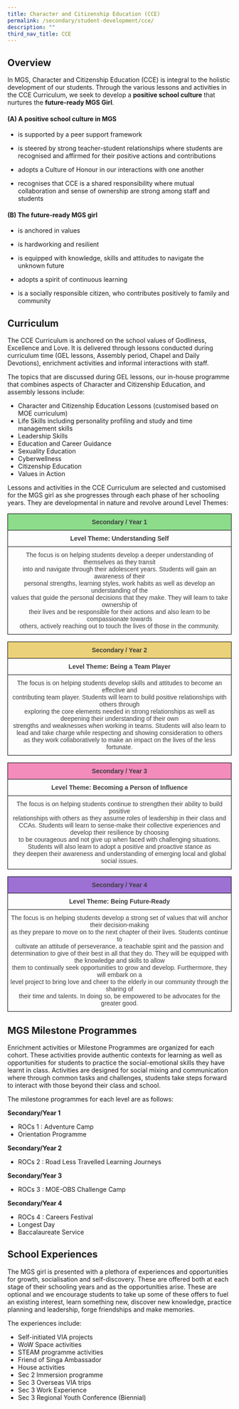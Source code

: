 ```yaml
---
title: Character and Citizenship Education (CCE)
permalink: /secondary/student-development/cce/
description: ""
third_nav_title: CCE
---
```


## Overview


In MGS, Character and Citizenship Education (CCE) is integral to the holistic development of our students. Through the various lessons and activities in the CCE Curriculum, we seek to develop a **positive school culture** that nurtures the **future-ready MGS Girl**.   

  

#### (A) A positive school culture in MGS 

*   is supported by a peer support framework
*   is steered by strong teacher-student relationships where students are recognised and affirmed for their positive actions and contributions  
    
*   adopts a Culture of Honour in our interactions with one another
*   recognises that CCE is a shared responsibility where mutual collaboration and sense of ownership are strong among staff and students

  

#### (B) The future-ready MGS girl

*   is anchored in values
*   is hardworking and resilient  
    
*   is equipped with knowledge, skills and attitudes to navigate the unknown future
*   adopts a spirit of continuous learning
*   is a socially responsible citizen, who contributes positively to family and community

  

## Curriculum


The CCE Curriculum is anchored on the school values of Godliness, Excellence and Love. It is delivered through lessons conducted during curriculum time (GEL lessons, Assembly period, Chapel and Daily Devotions), enrichment activities and informal interactions with staff.

  

The topics that are discussed during GEL lessons, our in-house programme that combines aspects of Character and Citizenship Education, and assembly lessons include:

*   Character and Citizenship Education Lessons (customised based on MOE curriculum)
*   Life Skills including personality profiling and study and time management skills
*   Leadership Skills
*   Education and Career Guidance
*   Sexuality Education
*   Cyberwellness 
*   Citizenship Education
*   Values in Action

Lessons and activities in the CCE Curriculum are selected and customised for the MGS girl as she progresses through each phase of her schooling years. They are developmental in nature and revolve around Level Themes:

<style type="text/css">
.tg  {border-collapse:collapse;border-spacing:0;}
.tg td{border-color:black;border-style:solid;border-width:1px;font-family:Arial, sans-serif;font-size:14px;
  overflow:hidden;padding:10px 5px;word-break:normal;}
.tg th{border-color:black;border-style:solid;border-width:1px;font-family:Arial, sans-serif;font-size:14px;
  font-weight:normal;overflow:hidden;padding:10px 5px;word-break:normal;}
.tg .tg-5hwe{color:#3D3D3D;text-align:center;vertical-align:middle}
.tg .tg-t0l2{background-color:#8CDC8B;color:#3D3D3D;font-weight:bold;text-align:center;vertical-align:top}
.tg .tg-wdal{color:#3D3D3D;font-weight:bold;text-align:center;vertical-align:top}
</style>
<table class="tg">
<thead>
  <tr>
    <th class="tg-t0l2">Secondary / Year 1</th>
  </tr>
</thead>
<tbody>
  <tr>
    <td class="tg-wdal">Level Theme: Understanding Self</td>
  </tr>
  <tr>
    <td class="tg-5hwe">The focus is on helping students develop a deeper understanding of themselves as they transit<br>into and navigate through their adolescent years. Students will gain an awareness of their <br>personal strengths, learning styles, work habits as well as develop an understanding of the <br>values that guide the personal decisions that they make. They will learn to take ownership of <br>their lives and be responsible for their actions and also learn to be compassionate towards <br>others, actively reaching out to touch the lives of those in the community.</td>
  </tr>
</tbody>
</table>

<style type="text/css">
.tg  {border-collapse:collapse;border-spacing:0;}
.tg td{border-color:black;border-style:solid;border-width:1px;font-family:Arial, sans-serif;font-size:14px;
  overflow:hidden;padding:10px 5px;word-break:normal;}
.tg th{border-color:black;border-style:solid;border-width:1px;font-family:Arial, sans-serif;font-size:14px;
  font-weight:normal;overflow:hidden;padding:10px 5px;word-break:normal;}
.tg .tg-5hwe{color:#3D3D3D;text-align:center;vertical-align:middle}
.tg .tg-xhbm{background-color:#EBD179;color:#3D3D3D;font-weight:bold;text-align:center;vertical-align:top}
.tg .tg-wdal{color:#3D3D3D;font-weight:bold;text-align:center;vertical-align:top}
</style>
<table class="tg">
<thead>
  <tr>
    <th class="tg-xhbm">Secondary / Year 2</th>
  </tr>
</thead>
<tbody>
  <tr>
    <td class="tg-wdal">Level Theme: Being a Team Player</td>
  </tr>
  <tr>
    <td class="tg-5hwe">The focus is on helping students develop skills and attitudes to become an effective and <br>contributing team player. Students will learn to build positive relationships with others through <br>exploring the core elements needed in strong relationships as well as deepening their understanding of their own <br>strengths and weaknesses when working in teams. Students will also learn to <br>lead and take charge while respecting and showing consideration to others <br>as they work collaboratively to make an impact on the lives of the less fortunate.</td>
  </tr>
</tbody>
</table>

<style type="text/css">
.tg  {border-collapse:collapse;border-spacing:0;}
.tg td{border-color:black;border-style:solid;border-width:1px;font-family:Arial, sans-serif;font-size:14px;
  overflow:hidden;padding:10px 5px;word-break:normal;}
.tg th{border-color:black;border-style:solid;border-width:1px;font-family:Arial, sans-serif;font-size:14px;
  font-weight:normal;overflow:hidden;padding:10px 5px;word-break:normal;}
.tg .tg-dlzb{background-color:#F38BBB;color:#3D3D3D;font-weight:bold;text-align:center;vertical-align:top}
.tg .tg-5hwe{color:#3D3D3D;text-align:center;vertical-align:middle}
.tg .tg-wdal{color:#3D3D3D;font-weight:bold;text-align:center;vertical-align:top}
</style>
<table class="tg">
<thead>
  <tr>
    <th class="tg-dlzb">Secondary / Year 3</th>
  </tr>
</thead>
<tbody>
  <tr>
    <td class="tg-wdal">Level Theme: Becoming a Person of Influence</td>
  </tr>
  <tr>
    <td class="tg-5hwe">The focus is on helping students continue to strengthen their ability to build positive <br>relationships with others as they assume roles of leadership in their class and CCAs. Students will learn to sense-make their collective experiences and develop their resilience by choosing<br> to be courageous and not give up when faced with challenging situations. <br>Students will also learn to adopt a positive and proactive stance as <br>they deepen their awareness and understanding of emerging local and global social issues.</td>
  </tr>
</tbody>
</table>

<style type="text/css">
.tg  {border-collapse:collapse;border-spacing:0;}
.tg td{border-color:black;border-style:solid;border-width:1px;font-family:Arial, sans-serif;font-size:14px;
  overflow:hidden;padding:10px 5px;word-break:normal;}
.tg th{border-color:black;border-style:solid;border-width:1px;font-family:Arial, sans-serif;font-size:14px;
  font-weight:normal;overflow:hidden;padding:10px 5px;word-break:normal;}
.tg .tg-5hwe{color:#3D3D3D;text-align:center;vertical-align:middle}
.tg .tg-6oh6{background-color:#9D70D4;color:#3D3D3D;font-weight:bold;text-align:center;vertical-align:top}
.tg .tg-wdal{color:#3D3D3D;font-weight:bold;text-align:center;vertical-align:top}
</style>
<table class="tg">
<thead>
  <tr>
    <th class="tg-6oh6">Secondary / Year 4</th>
  </tr>
</thead>
<tbody>
  <tr>
    <td class="tg-wdal">Level Theme: Being Future-Ready</td>
  </tr>
  <tr>
    <td class="tg-5hwe">The focus is on helping students develop a strong set of values that will anchor their decision-making <br>as they prepare to move on to the next chapter of their lives. Students continue to <br>cultivate an attitude of perseverance, a teachable spirit and the passion and determination to give of their best in all that they do. They will be equipped with the knowledge and skills to allow <br>them to continually seek opportunities to grow and develop. Furthermore, they will embark on a <br>level project to bring love and cheer to the elderly in our community through the sharing of <br>their time and talents. In doing so, be empowered to be advocates for the greater good.</td>
  </tr>
</tbody>
</table>

## MGS Milestone Programmes

Enrichment activities or Milestone Programmes are organized for each cohort. These activities provide authentic contexts for learning as well as opportunities for students to practice the social-emotional skills they have learnt in class. Activities are designed for social mixing and communication where through common tasks and challenges, students take steps forward to interact with those beyond their class and school.

  

The milestone programmes for each level are as follows:

  

**Secondary/Year 1**

*   ROCs 1 : Adventure Camp
*   Orientation Programme

**Secondary/Year 2**

*   ROCs 2 : Road Less Travelled Learning Journeys

**Secondary/Year 3**

*   ROCs 3 : MOE-OBS Challenge Camp

**Secondary/Year 4**

*   ROCs 4 : Careers Festival
*   Longest Day
*   Baccalaureate Service

  

  

## School Experiences


The MGS girl is presented with a plethora of experiences and opportunities for growth, socialisation and self-discovery. These are offered both at each stage of their schooling years and as the opportunities arise. These are optional and we encourage students to take up some of these offers to fuel an existing interest, learn something new, discover new knowledge, practice planning and leadership, forge friendships and make memories.

  

The experiences include:

*   Self-initiated VIA projects
*   WoW Space activities
*   STEAM programme activities
*   Friend of Singa Ambassador
*   House activities
*   Sec 2 Immersion programme
*   Sec 3 Overseas VIA trips
*   Sec 3 Work Experience
*   Sec 3 Regional Youth Conference (Biennial)